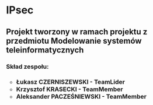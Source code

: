 <h1> IPsec </h1>
<h2> Projekt tworzony w ramach projektu z przedmiotu Modelowanie systemów teleinformatycznych
<h3> Skład zespołu: <h3>
 <ul style="list-style-type:circle">
  <li>Łukasz CZERNISZEWSKI - TeamLider</li>
  <li>Krzysztof KRASECKI  - TeamMember</li>
  <li>Aleksander PACZEŚNIEWSKI  - TeamMember</li>
</ul>
